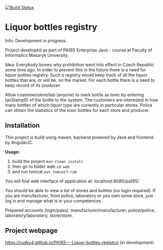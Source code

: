 [![Build Status](https://travis-ci.org/rudky4/PA165---Liquor-bottles-registry.svg?branch=master)](https://travis-ci.org/rudky4/PA165---Liquor-bottles-registry)

# Liquor bottles registry

Info: Development in progress.

Project developed as part of PA165 Enterprise Java - course at Faculty of Informatics Masaryk University.

Idea:
Everybody knows why prohibition went into effect in Czech Republic some time ago. 
In order to prevent this in the future there is a need for liquor bottles registry. 
Such a registry would keep track of all the liquor bottles that are, or will be, on the market. 
For each bottle there is a need to keep record of its producer. 

Allow customer/store/lab (anyone) to mark bottle as toxic by entering taxStampID of the bottle to the system.
The customers are interested in how many bottles of which liquor type are currently in particular stores. 
Police can obtain the statistics of the toxic bottles for each store and producer.


## Installation

This project is build using maven, backend powered by Java and frontend by AngularJC.

**Usage:** 
1. build the project `mvn clean install`
2. then go to folder web `cd web`
3. and run tomcat `mvn tomcat7:rum`

You will find web interface of application at: localhost:8080/pa165/

You should be able to view a list of stores and bottles (no login required). If you are manufacturer, from police, laboratory or you own some store, just log in and manage what is in your competences.

Prepared accounts (login/pass): manufacturer/manufacturer, police/police, laboratory/laboratory, store/store.

## Project webpage
https://rudky4.github.io/PA165---Liquor-bottles-registry/ (in development)
